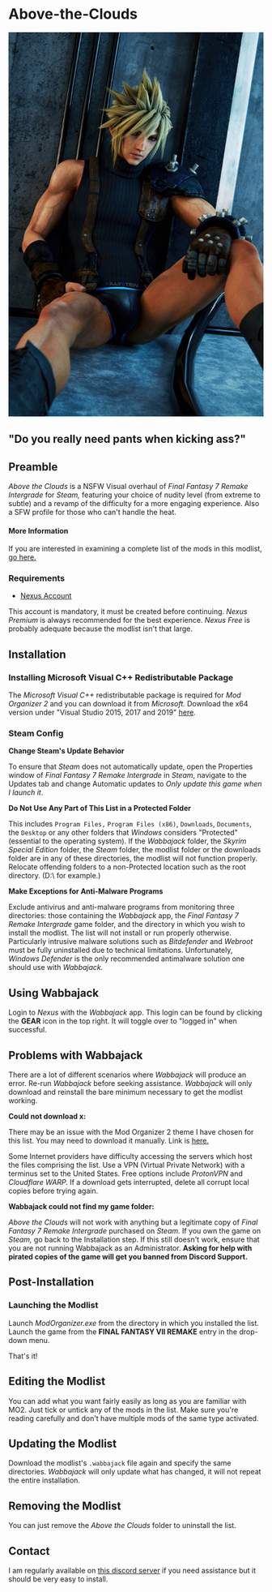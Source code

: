 # Above-the-Clouds

![Cloud](cloud_strife.jpg)

## "Do you really need pants when kicking ass?"

## Preamble

_Above the Clouds_ is a NSFW Visual overhaul of _Final Fantasy 7 Remake Intergrade_ for _Steam,_ featuring your choice of nudity level (from extreme to subtle) and a revamp of the difficulty for a more engaging experience. Also a SFW profile for those who can't handle the heat.

#### More Information

If you are interested in examining a complete list of the mods in this modlist, [go here.](https://loadorderlibrary.com/lists/over-the-clouds)

### Requirements

- [Nexus Account](https://nexusmods.com/)

This account is mandatory, it must be created before continuing. _Nexus Premium_ is always recommended for the best experience. _Nexus Free_ is probably adequate because the modlist isn't that large.


## Installation

###  Installing Microsoft Visual C++ Redistributable Package

The _Microsoft Visual C++_ redistributable package is required for _Mod Organizer 2_ and you can download it from _Microsoft._ Download the x64 version under "Visual Studio 2015, 2017 and 2019" [here](https://aka.ms/vs/16/release/vc_redist.x64.exe).

###  Steam Config

**Change Steam's Update Behavior**

To ensure that _Steam_ does not automatically update, open the Properties window of _Final Fantasy 7 Remake Intergrade_ in _Steam_, navigate to the Updates tab and change Automatic updates to _Only update this game when I launch it_.

**Do Not Use Any Part of This List in a Protected Folder**

This includes `Program Files,` `Program Files (x86)`, `Downloads`, `Documents`, the `Desktop` or any other folders that _Windows_ considers "Protected" (essential to the operating system). If the _Wabbajack_ folder, the _Skyrim Special Edition_ folder, the _Steam_ folder, the modlist folder or the downloads folder are in any of these directories, the modlist will not function properly. Relocate offending folders to a non-Protected location such as the root directory. (D:\ for example.)

**Make Exceptions for Anti-Malware Programs**

Exclude antivirus and anti-malware programs from monitoring three directories: those containing the _Wabbajack_ app, the _Final Fantasy 7 Remake Intergrade_ game folder, and the directory in which you wish to install the modlist. The list will not install or run properly otherwise. Particularly intrusive malware solutions such as _Bitdefender_ and _Webroot_ must be fully uninstalled due to technical limitations. Unfortunately, _Windows Defender_ is the only recommended antimalware solution one should use with _Wabbajack._
 
##  Using Wabbajack

Login to _Nexus_ with the _Wabbajack_ app. This login can be found by clicking the **GEAR** icon in the top right. It will toggle over to "logged in" when successful.

##  Problems with Wabbajack

There are a lot of different scenarios where _Wabbajack_ will produce an error. Re-run _Wabbajack_ before seeking assistance. _Wabbajack_ will only download and reinstall the bare minimum necessary to get the modlist working. 

**Could not download x:**

There may be an issue with the Mod Organizer 2 theme I have chosen for this list. You may need to download it manually. Link is [here.](https://www.nexusmods.com/starfield/mods/2820?tab=files&file_id=8292)


Some Internet providers have difficulty accessing the servers which host the files comprising the list. Use a VPN (Virtual Private Network) with a terminus set to the United States. Free options include _ProtonVPN_ and _Cloudflare WARP._ If a download gets interrupted, delete all corrupt local copies before trying again.

**Wabbajack could not find my game folder:**

_Above the Clouds_ will not work with anything but a legitimate copy of _Final Fantasy 7 Remake Intergrade_ purchased on _Steam._ If you own the game on _Steam,_ go back to the Installation step. If this still doesn't work, ensure that you are not running Wabbajack as an Administrator. **Asking for help with pirated copies of the game will get you banned from Discord Support.**

## Post-Installation

### Launching the Modlist

Launch _ModOrganizer.exe_ from the directory in which you installed the list. Launch the game from the **FINAL FANTASY VII REMAKE** entry in the drop-down menu.

That's it!

## Editing the Modlist

You can add what you want fairly easily as long as you are familiar with MO2. Just tick or untick any of the mods in the list. Make sure you're reading carefully and don't have multiple mods of the same type activated.

## Updating the Modlist

Download the modlist's `.wabbajack` file again and specify the same directories. _Wabbajack_ will only update what has changed, it will not repeat the entire installation. 

## Removing the Modlist

You can just remove the _Above the Clouds_ folder to uninstall the list.

## Contact

I am regularly available on [this discord server](https://discord.gg/jolly-coop) if you need assistance but it should be very easy to install.


